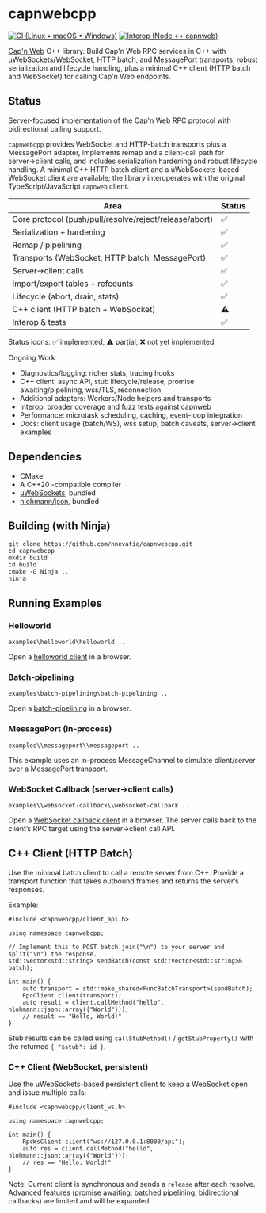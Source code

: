 # capnwebcpp
[![CI (Linux • macOS • Windows)](https://img.shields.io/github/actions/workflow/status/nnevatie/capnwebcpp/ci.yml?branch=main&label=CI%20(Linux%20%E2%80%A2%20macOS%20%E2%80%A2%20Windows)&logo=github)](https://github.com/nnevatie/capnwebcpp/actions/workflows/ci.yml)
[![Interop (Node ↔ capnweb)](https://img.shields.io/github/actions/workflow/status/nnevatie/capnwebcpp/ci.yml?branch=main&label=Interop%20(Node%20%E2%86%94%20capnweb)&logo=github)](https://github.com/nnevatie/capnwebcpp/actions/workflows/ci.yml)

[Cap'n Web](https://github.com/cloudflare/capnweb) C++ library. Build Cap'n Web RPC services in C++ with uWebSockets/WebSocket, HTTP batch, and MessagePort transports, robust serialization and lifecycle handling, plus a minimal C++ client (HTTP batch and WebSocket) for calling Cap'n Web endpoints.

## Status

Server-focused implementation of the Cap'n Web RPC protocol with bidirectional calling support.

`capnwebcpp` provides WebSocket and HTTP-batch transports plus a MessagePort adapter, implements remap and a client-call path for server→client calls, and includes serialization hardening and robust lifecycle handling. A minimal C++ HTTP batch client and a uWebSockets-based WebSocket client are available; the library interoperates with the original TypeScript/JavaScript `capnweb` client.

| Area | Status |
| --- | --- |
| Core protocol (push/pull/resolve/reject/release/abort) | ✅ |
| Serialization + hardening | ✅ |
| Remap / pipelining | ✅ |
| Transports (WebSocket, HTTP batch, MessagePort) | ✅ |
| Server→client calls | ✅ |
| Import/export tables + refcounts | ✅ |
| Lifecycle (abort, drain, stats) | ✅ |
| C++ client (HTTP batch + WebSocket) | ⚠️ |
| Interop & tests | ✅ |

Status icons: ✅ implemented, ⚠️ partial, ❌ not yet implemented

Ongoing Work
- Diagnostics/logging: richer stats, tracing hooks
- C++ client: async API, stub lifecycle/release, promise awaiting/pipelining, wss/TLS, reconnection
- Additional adapters: Workers/Node helpers and transports
- Interop: broader coverage and fuzz tests against capnweb
- Performance: microtask scheduling, caching, event-loop integration
- Docs: client usage (batch/WS), wss setup, batch caveats, server→client examples

## Dependencies

* CMake
* A C++20 -compatible compiler
* [uWebSockets](https://github.com/uNetworking/uWebSockets), bundled
* [nlohmann/json](https://github.com/nlohmann/json), bundled

## Building (with Ninja)

```
git clone https://github.com/nnevatie/capnwebcpp.git
cd capnwebcpp
mkdir build
cd build
cmake -G Ninja ..
ninja
```

## Running Examples

### Helloworld
```
examples\helloworld\helloworld ..
```
Open a [helloworld client](http://localhost:8000/static/examples/helloworld/index.html) in a browser.

### Batch-pipelining
```
examples\batch-pipelining\batch-pipelining ..
```
Open a [batch-pipelining](http://localhost:8000/static/examples/batch-pipelining/index.html) in a browser.

### MessagePort (in-process)
```
examples\\messageport\\messageport ..
```
This example uses an in-process MessageChannel to simulate client/server over a MessagePort transport.

### WebSocket Callback (server→client calls)
```
examples\\websocket-callback\\websocket-callback ..
```
Open a [WebSocket callback client](http://localhost:8000/static/examples/websocket-callback/index.html) in a browser. The server calls back to the client’s RPC target using the server→client call API.

## C++ Client (HTTP Batch)

Use the minimal batch client to call a remote server from C++. Provide a transport function that takes outbound frames and returns the server’s responses.

Example:

```
#include <capnwebcpp/client_api.h>

using namespace capnwebcpp;

// Implement this to POST batch.join("\n") to your server and split("\n") the response.
std::vector<std::string> sendBatch(const std::vector<std::string>& batch);

int main() {
    auto transport = std::make_shared<FuncBatchTransport>(sendBatch);
    RpcClient client(transport);
    auto result = client.callMethod("hello", nlohmann::json::array({"World"}));
    // result == "Hello, World!"
}
```

Stub results can be called using `callStubMethod()` / `getStubProperty()` with the returned `{ "$stub": id }`.

### C++ Client (WebSocket, persistent)

Use the uWebSockets-based persistent client to keep a WebSocket open and issue multiple calls:

```
#include <capnwebcpp/client_ws.h>

using namespace capnwebcpp;

int main() {
    RpcWsClient client("ws://127.0.0.1:8000/api");
    auto res = client.callMethod("hello", nlohmann::json::array({"World"}));
    // res == "Hello, World!"
}
```

Note: Current client is synchronous and sends a `release` after each resolve. Advanced features (promise awaiting, batched pipelining, bidirectional callbacks) are limited and will be expanded.
